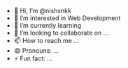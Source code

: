 - 👋 Hi, I’m @nishxnkk
- 👀 I’m interested in Web Development 
- 🌱 I’m currently learning 
- 💞️ I’m looking to collaborate on ...
- 📫 How to reach me ...
- 😄 Pronouns: ...
- ⚡ Fun fact: ...

<!---
nishxnkk/nishxnkk is a ✨ special ✨ repository because its `README.md` (this file) appears on your GitHub profile.
You can click the Preview link to take a look at your changes.
--->
